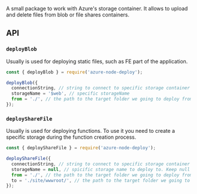 A small package to work with Azure's storage container.
It allows to upload and delete files from blob or file shares containers.



## API


### `deployBlob`


Usually is used for deploying static files, such as FE part of the application.

```javascript
const { deployBlob } = require('azure-node-deploy');

deployBlob({
  connectionString, // string to connect to specific storage container
  storageName = '$web', // specific storageName
  from = './', // the path to the target folder we going to deploy from
});
```

### `deployShareFile`

Usually is used for deploying functions. To use it you need to create a specific storage during the function creation process.

```javascript
const { deployShareFile } = require('azure-node-deploy');

deployShareFile({
  connectionString, // string to connect to specific storage container
  storageName = null, // spicific storage name to deploy to. Keep null to auto getting storage name. Could be usefull if the storage's used only as function's files storage.
  from = './', // the path to the target folder we going to deploy from
  to = './site/wwwroot/', // the path to the target folder we going to deploy from
});
```
